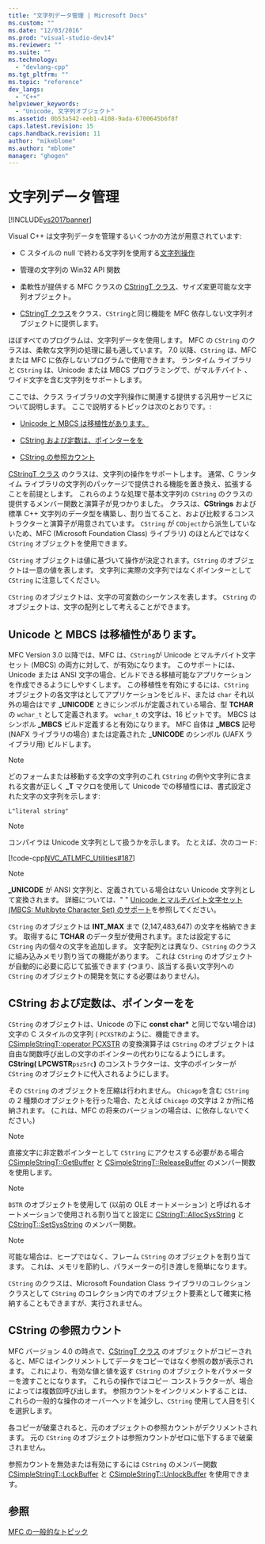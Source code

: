 ```yaml
---
title: "文字列データ管理 | Microsoft Docs"
ms.custom: ""
ms.date: "12/03/2016"
ms.prod: "visual-studio-dev14"
ms.reviewer: ""
ms.suite: ""
ms.technology: 
  - "devlang-cpp"
ms.tgt_pltfrm: ""
ms.topic: "reference"
dev_langs: 
  - "C++"
helpviewer_keywords: 
  - "Unicode, 文字列オブジェクト"
ms.assetid: 0b53a542-eeb1-4108-9ada-6700645b6f8f
caps.latest.revision: 15
caps.handback.revision: 11
author: "mikeblome"
ms.author: "mblome"
manager: "ghogen"
---
```

# 文字列データ管理
[!INCLUDE[vs2017banner](../assembler/inline/includes/vs2017banner.md)]

Visual C\+\+ は文字列データを管理するいくつかの方法が用意されています:  
  
-   C スタイルの null で終わる文字列を使用する[文字列操作](../c-runtime-library/string-manipulation-crt.md)  
  
-   管理の文字列の Win32 API 関数  
  
-   柔軟性が提供する MFC クラスの [CStringT クラス](../atl-mfc-shared/reference/cstringt-class.md)、サイズ変更可能な文字列オブジェクト。  
  
-   [CStringT クラス](../atl-mfc-shared/reference/cstringt-class.md)をクラス、`CString`と同じ機能を MFC 依存しない文字列オブジェクトに提供します。  
  
 ほぼすべてのプログラムは、文字列データを使用します。  MFC の `CString` のクラスは、柔軟な文字列の処理に最も適しています。  7.0 以降、`CString` は、MFC または MFC に依存しないプログラムで使用できます。  ランタイム ライブラリと `CString` は、Unicode または MBCS プログラミングで、がマルチバイト 、ワイド文字を含む文字列をサポートします。  
  
 ここでは、クラス ライブラリの文字列操作に関連する提供する汎用サービスについて説明します。  ここで説明するトピックは次のとおりです。:  
  
-   [Unicode と MBCS は移植性があります。](#_core_unicode_and_mbcs_provide_portability)  
  
-   [CString および定数は、ポインターをを](#_core_cstrings_and_const_char_pointers)  
  
-   [CString の参照カウント](#_core_cstring_reference_counting)  
  
 [CStringT クラス](../atl-mfc-shared/reference/cstringt-class.md) のクラスは、文字列の操作をサポートします。  通常、C ランタイム ライブラリの文字列のパッケージで提供される機能を置き換え、拡張することを前提とします。  これらのような処理で基本文字列の `CString` のクラスの提供するメンバー関数と演算子が見つかりました。  クラスは、**CStrings** および標準 C\+\+ 文字列のデータ型を構築し、割り当てること、および比較するコンストラクターと演算子が用意されています。  `CString` が `CObject`から派生していないため、MFC \(Microsoft Foundation Class\) ライブラリ\) のほとんどではなく `CString` オブジェクトを使用できます。  
  
 `CString` オブジェクトは値に基づいて操作が決定されます。`CString` のオブジェクトは一意の値を表します。  文字列に実際の文字列ではなくポインターとして `CString` に注意してください。  
  
 `CString` のオブジェクトは、文字の可変数のシーケンスを表します。  `CString` のオブジェクトは、文字の配列として考えることができます。  
  
##  <a name="_core_unicode_and_mbcs_provide_portability"></a> Unicode と MBCS は移植性があります。  
 MFC Version 3.0 以降では、MFC は、`CString`が Unicode とマルチバイト文字セット \(MBCS\) の両方に対して、が有効になります。  このサポートには、Unicode または ANSI 文字の場合、ビルドできる移植可能なアプリケーションを作成できるようにしやすくします。  この移植性を有効にするには、`CString` オブジェクトの各文字はとしてアプリケーションをビルド、または `char` それ以外の場合はです **\_UNICODE** ときにシンボルが定義されている場合、型 **TCHAR**の `wchar_t` として定義されます。  `wchar_t` の文字は、16 ビットです。  MBCS はシンボル **\_MBCS** ビルド定義すると有効になります。  MFC 自体は **\_MBCS** 記号 \(NAFX ライブラリの場合\) または定義された **\_UNICODE** のシンボル \(UAFX ライブラリ用\) ビルドします。  
  
> [!NOTE]
>  どのフォームまたは移動する文字の文字列のこれ `CString` の例や文字列に含まれる文書が正しく **\_T** マクロを使用して Unicode での移植性には、書式設定された文字の文字列を示します:  
  
 `L"literal string"`  
  
> [!NOTE]
>  コンパイラは Unicode 文字列として扱うかを示します。  たとえば、次のコード:  
  
 [!code-cpp[NVC_ATLMFC_Utilities#187](../atl-mfc-shared/codesnippet/CPP/string-data-management_1.cpp)]  
  
> [!NOTE]
>  **\_UNICODE** が ANSI 文字列と、定義されている場合はない Unicode 文字列として変換されます。  詳細については、" " [Unicode とマルチバイト文字セット \(MBCS: Multibyte Character Set\) のサポート](../atl-mfc-shared/unicode-and-multibyte-character-set-mbcs-support.md)を参照してください。  
  
 `CString` のオブジェクトは **INT\_MAX** まで \(2,147,483,647\) の文字を格納できます。  取得するに **TCHAR** のデータ型が使用されます。または設定するに `CString` 内の個々の文字を追加します。  文字配列とは異なり、`CString` のクラスに組み込みメモリ割り当ての機能があります。  これは `CString` のオブジェクトが自動的に必要に応じて拡張できます \(つまり、該当する長い文字列への `CString` のオブジェクトの開発を気にする必要はありません\)。  
  
##  <a name="_core_cstrings_and_const_char_pointers"></a> CString および定数は、ポインターをを  
 `CString` のオブジェクトは、Unicode の下に **const char\*** と同じでない場合は\) 文字の C スタイルの文字列 \( `PCXSTR`のように、機能できます。  [CSimpleStringT::operator PCXSTR](../Topic/CSimpleStringT::operator%20PCXSTR.md) の変換演算子は `CString` のオブジェクトは自由な関数呼び出しの文字のポインターの代わりになるようにします。  **CString\( LPCWSTR**`pszSrc`**\)** のコンストラクターは、文字のポインターが `CString` のオブジェクトに代入されるようにします。  
  
 その `CString` のオブジェクトを圧縮は行われません。  `Chicago`を含む `CString` の 2 種類のオブジェクトを行った場合、たとえば `Chicago` の文字は 2 か所に格納されます。   \(これは、MFC の将来のバージョンの場合は、に依存しないでください。\)  
  
> [!NOTE]
>  直接文字に非定数ポインターとして `CString` にアクセスする必要がある場合 [CSimpleStringT::GetBuffer](../Topic/CSimpleStringT::GetBuffer.md) と [CSimpleStringT::ReleaseBuffer](../Topic/CSimpleStringT::ReleaseBuffer.md) のメンバー関数を使用します。  
  
> [!NOTE]
>  `BSTR` のオブジェクトを使用して \(以前の OLE オートメーション\) と呼ばれるオートメーションで使用される割り当てと設定に [CStringT::AllocSysString](../Topic/CStringT::AllocSysString.md) と [CStringT::SetSysString](../Topic/CStringT::SetSysString.md) のメンバー関数。  
  
> [!NOTE]
>  可能な場合は、ヒープではなく、フレーム `CString` のオブジェクトを割り当てます。  これは、メモリを節約し、パラメーターの引き渡しを簡単になります。  
  
 `CString` のクラスは、Microsoft Foundation Class ライブラリのコレクション クラスとして `CString` のコレクション内でのオブジェクト要素として確実に格納することもできますが、実行されません。  
  
##  <a name="_core_cstring_reference_counting"></a> CString の参照カウント  
 MFC バージョン 4.0 の時点で、[CStringT クラス](../atl-mfc-shared/reference/cstringt-class.md) のオブジェクトがコピーされると、MFC はインクリメントしてデータをコピーではなく参照の数が表示されます。  これにより、有効な値と値を返す `CString` のオブジェクトをパラメーターを渡すことになります。  これらの操作ではコピー コンストラクターが、場合によっては複数回呼び出します。  参照カウントをインクリメントすることは、これらの一般的な操作のオーバーヘッドを減少し、`CString` 使用して人目を引くを選択します。  
  
 各コピーが破棄されると、元のオブジェクトの参照カウントがデクリメントされます。  元の `CString` のオブジェクトは参照カウントがゼロに低下するまで破棄されません。  
  
 参照カウントを無効または有効にするには `CString` のメンバー関数 [CSimpleStringT::LockBuffer](../Topic/CSimpleStringT::LockBuffer.md) と [CSimpleStringT::UnlockBuffer](../Topic/CSimpleStringT::UnlockBuffer.md) を使用できます。  
  
## 参照  
 [MFC の一般的なトピック](../mfc/general-mfc-topics.md)